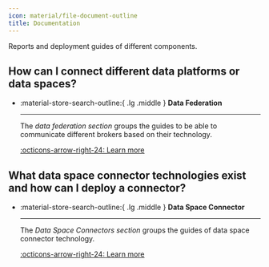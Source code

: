 ```yaml
---
icon: material/file-document-outline
title: Documentation
---
```


Reports and deployment guides of different components.

## How can I connect different data platforms or data spaces?

<div class="grid cards" markdown>

-   :material-store-search-outline:{ .lg .middle } __Data Federation__

    ---

    The *data federation section* groups the guides to be able to communicate different brokers based on their technology.

    [:octicons-arrow-right-24: Learn more](./data_federation/index.md)

</div>


## What data space connector technologies exist and how can I deploy a connector?

<div class="grid cards" markdown>

-   :material-store-search-outline:{ .lg .middle } __Data Space Connector__

    ---

    The *Data Space Connectors section* groups the guides of data space connector technology.

    [:octicons-arrow-right-24: Learn more](./data_space_connectors/index.md)

</div>